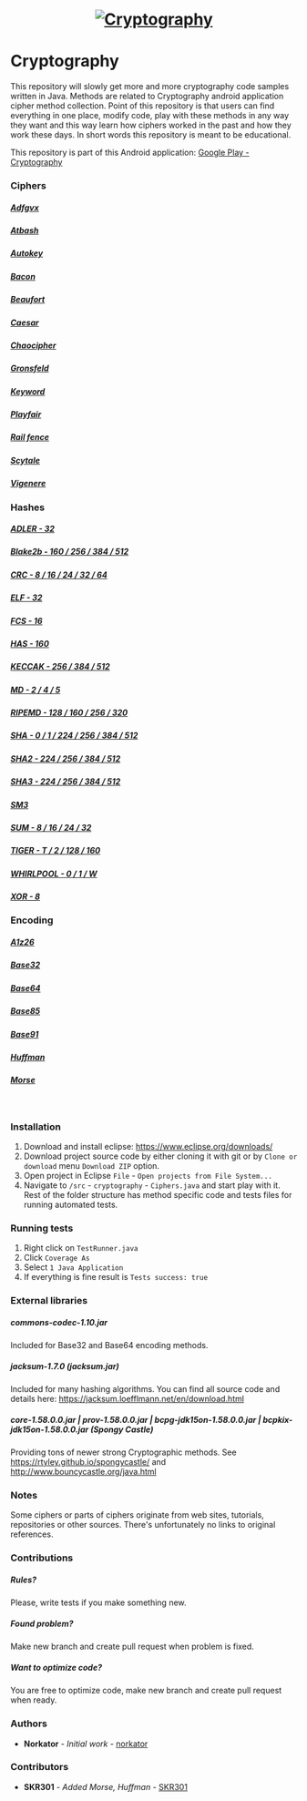 <h1 align="center">
  <a href="http://www.nitramite.com/"><img src="https://github.com/norkator/Cryptography/blob/master/img/cryptography_repository_image.png" alt="Cryptography"></a>
</h1>


# Cryptography

This repository will slowly get more and more cryptography code samples written in Java. 
Methods are related to Cryptography android application cipher method collection. 
Point of this repository is that users can find everything in one place, modify code, play with these methods 
in any way they want and this way learn how ciphers worked in the past and how they work these days.
In short words this repository is meant to be educational.

This repository is part of this Android application: [Google Play - Cryptography](https://play.google.com/store/apps/details?id=com.nitramite.cryptography)


### Ciphers

##### [Adfgvx](https://github.com/norkator/Cryptography/blob/master/src/cryptography/ciphers/adfgvx/Adfgvx.java)
##### [Atbash](https://github.com/norkator/Cryptography/blob/master/src/cryptography/ciphers/atbash/Atbash.java)
##### [Autokey](https://github.com/norkator/Cryptography/blob/master/src/cryptography/ciphers/autokey/Autokey.java)
##### [Bacon](https://github.com/norkator/Cryptography/blob/master/src/cryptography/ciphers/bacon/Bacon.java)
##### [Beaufort](https://github.com/norkator/Cryptography/blob/master/src/cryptography/ciphers/beaufort/Beaufort.java)
##### [Caesar](https://github.com/norkator/Cryptography/blob/master/src/cryptography/ciphers/caesar/Caesar.java)
##### [Chaocipher](https://github.com/norkator/Cryptography/blob/master/src/cryptography/ciphers/chaocipher/Chaocipher.java)
##### [Gronsfeld](https://github.com/norkator/Cryptography/blob/master/src/cryptography/ciphers/gronsfeld/Gronsfeld.java)
##### [Keyword](https://github.com/norkator/Cryptography/blob/master/src/cryptography/ciphers/keyword/Keyword.java)
##### [Playfair](https://github.com/norkator/Cryptography/blob/master/src/cryptography/ciphers/playfair/Playfair.java)
##### [Rail fence](https://github.com/norkator/Cryptography/blob/master/src/cryptography/ciphers/railfence/RailFence.java)
##### [Scytale](https://github.com/norkator/Cryptography/blob/master/src/cryptography/ciphers/scytale/Scytale.java)
##### [Vigenere](https://github.com/norkator/Cryptography/blob/master/src/cryptography/ciphers/vigenere/Vigenere.java)


### Hashes

##### [ADLER - 32](https://github.com/norkator/Cryptography/blob/master/src/cryptography/hashes/adler/Adler.java)
##### [Blake2b - 160 / 256 / 384 / 512](https://github.com/norkator/Cryptography/blob/master/src/cryptography/hashes/blake2b/Blake2b.java)
##### [CRC - 8 / 16 / 24 / 32 / 64](https://github.com/norkator/Cryptography/blob/master/src/cryptography/hashes/crc/CRC.java)
##### [ELF - 32](https://github.com/norkator/Cryptography/blob/master/src/cryptography/hashes/elf/ELF.java)
##### [FCS - 16](https://github.com/norkator/Cryptography/blob/master/src/cryptography/hashes/fcs/FCS.java)
##### [HAS - 160](https://github.com/norkator/Cryptography/blob/master/src/cryptography/hashes/has/HAS.java)
##### [KECCAK - 256 / 384 / 512](https://github.com/norkator/Cryptography/blob/master/src/cryptography/hashes/keccak/Keccak.java)
##### [MD - 2 / 4 / 5](https://github.com/norkator/Cryptography/blob/master/src/cryptography/hashes/md/MD.java)
##### [RIPEMD - 128 / 160 / 256 / 320](https://github.com/norkator/Cryptography/blob/master/src/cryptography/hashes/ripemd/RIPEMD.java)
##### [SHA - 0 / 1 / 224 / 256 / 384 / 512](https://github.com/norkator/Cryptography/blob/master/src/cryptography/hashes/sha/SHA.java)
##### [SHA2 - 224 / 256 / 384 / 512](https://github.com/norkator/Cryptography/blob/master/src/cryptography/hashes/sha2/SHA2.java)
##### [SHA3 - 224 / 256 / 384 / 512](https://github.com/norkator/Cryptography/blob/master/src/cryptography/hashes/sha3/SHA3.java)
##### [SM3](https://github.com/norkator/Cryptography/blob/master/src/cryptography/hashes/sm3/SM3.java)
##### [SUM - 8 / 16 / 24 / 32](https://github.com/norkator/Cryptography/blob/master/src/cryptography/hashes/sum/SUM.java)
##### [TIGER - T / 2 / 128 / 160](https://github.com/norkator/Cryptography/blob/master/src/cryptography/hashes/tiger/Tiger.java)
##### [WHIRLPOOL - 0 / 1 / W](https://github.com/norkator/Cryptography/blob/master/src/cryptography/hashes/whirlpool/Whirlpool.java)
##### [XOR - 8](https://github.com/norkator/Cryptography/blob/master/src/cryptography/hashes/xor/Xor.java)


### Encoding

##### [A1z26](https://github.com/norkator/Cryptography/blob/master/src/cryptography/encoding/a1z26/A1z26.java)
##### [Base32](https://github.com/norkator/Cryptography/blob/master/src/cryptography/encoding/base32/Base32.java)
##### [Base64](https://github.com/norkator/Cryptography/blob/master/src/cryptography/encoding/base64/Base64.java)
##### [Base85](https://github.com/norkator/Cryptography/blob/master/src/cryptography/encoding/base85/Base85.java)
##### [Base91](https://github.com/norkator/Cryptography/blob/master/src/cryptography/encoding/base91/Base91.java)
##### [Huffman](https://github.com/norkator/Cryptography/blob/master/src/cryptography/encoding/huffman/Huffman.java)
##### [Morse](https://github.com/norkator/Cryptography/blob/master/src/cryptography/encoding/morse/Morse.java)


<br>

### Installation
1. Download and install eclipse: https://www.eclipse.org/downloads/
2. Download project source code by either cloning it with git or by `Clone or download` menu `Download ZIP` option.
2. Open project in Eclipse `File` - `Open projects from File System...`
3. Navigate to `/src` - `cryptography` - `Ciphers.java` and start play with it. Rest of the folder structure
has method specific code and tests files for running automated tests.


### Running tests
1. Right click on `TestRunner.java`
2. Click `Coverage As`
3. Select `1 Java Application`
4. If everything is fine result is `Tests success: true`


### External libraries

##### commons-codec-1.10.jar
Included for Base32 and Base64 encoding methods.

##### jacksum-1.7.0 (jacksum.jar)
Included for many hashing algorithms.
You can find all source code and details here: https://jacksum.loefflmann.net/en/download.html

##### core-1.58.0.0.jar | prov-1.58.0.0.jar | bcpg-jdk15on-1.58.0.0.jar | bcpkix-jdk15on-1.58.0.0.jar (Spongy Castle)
Providing tons of newer strong Cryptographic methods. See https://rtyley.github.io/spongycastle/ and http://www.bouncycastle.org/java.html


### Notes

Some ciphers or parts of ciphers originate from web sites, tutorials, repositories or other sources. 
There's unfortunately no links to original references.


### Contributions

##### Rules?
Please, write tests if you make something new.

##### Found problem?
Make new branch and create pull request when problem is fixed.

##### Want to optimize code?
You are free to optimize code, make new branch and create pull request when ready.


### Authors

* **Norkator** - *Initial work* - [norkator](https://github.com/norkator)


### Contributors

* **SKR301** - *Added Morse, Huffman* - [SKR301](https://github.com/SKR301)

